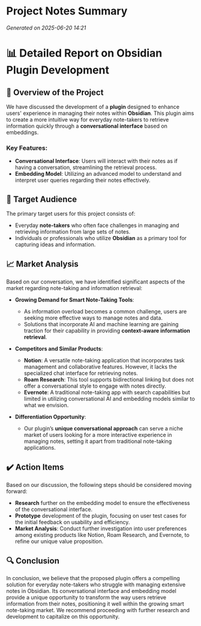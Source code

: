 # Project Notes Summary

*Generated on 2025-06-20 14:21*

# 📊 **Detailed Report on Obsidian Plugin Development**

## 🌟 **Overview of the Project**

We have discussed the development of a **plugin** designed to enhance users' experience in managing their notes within **Obsidian**. This plugin aims to create a more intuitive way for everyday note-takers to retrieve information quickly through a **conversational interface** based on embeddings. 

### Key Features:
- **Conversational Interface**: Users will interact with their notes as if having a conversation, streamlining the retrieval process.
- **Embedding Model**: Utilizing an advanced model to understand and interpret user queries regarding their notes effectively.

## 🎯 **Target Audience**

The primary target users for this project consists of:
- Everyday **note-takers** who often face challenges in managing and retrieving information from large sets of notes.
- Individuals or professionals who utilize **Obsidian** as a primary tool for capturing ideas and information.

## 📈 **Market Analysis**

Based on our conversation, we have identified significant aspects of the market regarding note-taking and information retrieval:

- **Growing Demand for Smart Note-Taking Tools**: 
  - As information overload becomes a common challenge, users are seeking more effective ways to manage notes and data.
  - Solutions that incorporate AI and machine learning are gaining traction for their capability in providing **context-aware information retrieval**.

- **Competitors and Similar Products**:
  - **Notion**: A versatile note-taking application that incorporates task management and collaborative features. However, it lacks the specialized chat interface for retrieving notes.
  - **Roam Research**: This tool supports bidirectional linking but does not offer a conversational style to engage with notes directly.
  - **Evernote**: A traditional note-taking app with search capabilities but limited in utilizing conversational AI and embedding models similar to what we envision.

- **Differentiation Opportunity**:
  - Our plugin’s **unique conversational approach** can serve a niche market of users looking for a more interactive experience in managing notes, setting it apart from traditional note-taking applications.

## ✔️ **Action Items**

Based on our discussion, the following steps should be considered moving forward:

- **Research** further on the embedding model to ensure the effectiveness of the conversational interface.
- **Prototype** development of the plugin, focusing on user test cases for the initial feedback on usability and efficiency.
- **Market Analysis**: Conduct further investigation into user preferences among existing products like Notion, Roam Research, and Evernote, to refine our unique value proposition.
  
## 🔍 **Conclusion**

In conclusion, we believe that the proposed plugin offers a compelling solution for everyday note-takers who struggle with managing extensive notes in Obsidian. Its conversational interface and embedding model provide a unique opportunity to transform the way users retrieve information from their notes, positioning it well within the growing smart note-taking market. We recommend proceeding with further research and development to capitalize on this opportunity.